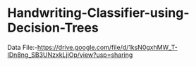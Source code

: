 # Handwriting-Classifier-using-Decision-Trees
Data File:-https://drive.google.com/file/d/1ksN0gxhMW_T-IDn8ng_SB3UNzxkLjiOp/view?usp=sharing
